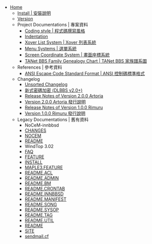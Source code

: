 - [Home](https://github.com/ccns/dreamlandbbs/wiki)
  - [Install | 安裝說明](https://github.com/ccns/dreamlandbbs/wiki/INSTALL)
  - [Version](https://github.com/ccns/dreambbs/wiki/VERSION)
  - Project Documentations | 專案資料
    - [Coding style | 程式碼撰寫風格](https://github.com/ccns/dreambbs/wiki/CODING-STYLE-zh_tw)
    - [Indentation](https://github.com/ccns/dreambbs/wiki/INDENT)
    - [Xover List System | Xover 列表系統](https://github.com/ccns/dreambbs/wiki/Xover-List-System-zh_tw)
    - [Menu Systems | 選單系統](https://github.com/ccns/dreambbs/wiki/Menu-Systems-zh_tw)
    - [Screen Coordinate System | 畫面座標系統](https://github.com/ccns/dreambbs/wiki/Screen-Coordinate-System-zh_tw)
    - [TANet BBS Family Genealogy Chart | TANet BBS 家族譜系圖](https://github.com/ccns/dreambbs/wiki/TANet-BBS-Family-Genealogy-Chart-zh_tw)
  - References | 參考資料
    - [ANSI Escape Code Standard Format | ANSI 控制碼標準格式](https://github.com/ccns/dreambbs/wiki/ANSI-Escape-Code-Standard-Format-zh_tw)
  - Changelog
    - [Unsorted Changelog](https://github.com/ccns/dreambbs/wiki/CHANGELOG)
    - [新式密碼加密 (DLBBS v2.0+)](https://github.com/ccns/dreambbs/wiki/new_encrypt_way)
    - [Release Notes of Version 2.0.0 Artoria](https://github.com/ccns/dreambbs/wiki/Release-Notes-of-Version-2.0.0)
    - [Version 2.0.0 Artoria 發行說明](https://github.com/ccns/dreamlandbbs/wiki/Release-Notes-of-Version-2.0.0-Artoria---zh_TW)
    - [Release Notes of Version 1.0.0 Rimuru](https://github.com/ccns/dreambbs/wiki/v1.0-rimuru)
    - [Version 1.0.0 Rimuru 發行說明](https://github.com/ccns/dreambbs/wiki/v1.0-rimuru-zh_tw)
  - Legacy Documentations | 舊有資料
    - NoCeM-innbbsd
    - [CHANGES](https://github.com/ccns/dreambbs/wiki/LEGACY-CHANGES.nocem.md)
    - [NOCEM](https://github.com/ccns/dreambbs/wiki/LEGACY-NOCEM.md)
    - [README](https://github.com/ccns/dreambbs/wiki/LEGACY-README.nocem.md)
    - WindTop 3.02
    - [FAQ](https://github.com/ccns/dreambbs/wiki/LEGACY-FAQ.md)
    - [FEATURE](https://github.com/ccns/dreambbs/wiki/LEGACY-FEATURE.md)
    - [INSTALL](https://github.com/ccns/dreambbs/wiki/LEGACY-INSTALL.md)
    - [MAPLE3.FEATURE](https://github.com/ccns/dreambbs/wiki/LEGACY-MAPLE3.FEATURE.md)
    - [README.ACL](https://github.com/ccns/dreambbs/wiki/LEGACY-README.ACL.md)
    - [README.ADMIN](https://github.com/ccns/dreambbs/wiki/LEGACY-README.ADMIN.md)
    - [README.BM](https://github.com/ccns/dreambbs/wiki/LEGACY-README.BM.md)
    - [README.CRONTAB](https://github.com/ccns/dreambbs/wiki/LEGACY-README.CRONTAB.md)
    - [README.INNBBSD](https://github.com/ccns/dreambbs/wiki/LEGACY-README.INNBBSD.md)
    - [README.MANIFEST](https://github.com/ccns/dreambbs/wiki/LEGACY-README.MANIFEST.md)
    - [README.SONG](https://github.com/ccns/dreambbs/wiki/LEGACY-README.SONG.md)
    - [README.SYSOP](https://github.com/ccns/dreambbs/wiki/LEGACY-README.SYSOP.md)
    - [README.TAG](https://github.com/ccns/dreambbs/wiki/LEGACY-README.TAG.md)
    - [README.UTIL](https://github.com/ccns/dreambbs/wiki/LEGACY-README.UTIL.md)
    - [README](https://github.com/ccns/dreambbs/wiki/LEGACY-README.md)
    - [SITE](https://github.com/ccns/dreambbs/wiki/LEGACY-SITE.md)
    - [sendmail.cf](https://github.com/ccns/dreambbs/wiki/LEGACY-sendmail.cf.md)

